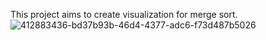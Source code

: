 This project aims to create visualization for merge sort.
![412883436-bd37b93b-46d4-4377-adc6-f73d487b5026](https://github.com/user-attachments/assets/cc49b945-07d1-4851-b5fe-41d3ba1b4aac)
